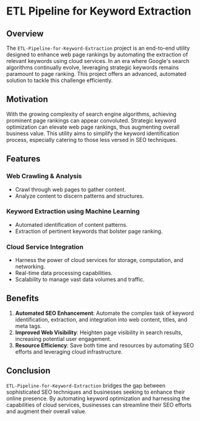 # ETL Pipeline for Keyword Extraction

## Overview
The `ETL-Pipeline-for-Keyword-Extraction` project is an end-to-end utility designed to enhance web page rankings by automating the extraction of relevant keywords using cloud services. In an era where Google's search algorithms continually evolve, leveraging strategic keywords remains paramount to page ranking. This project offers an advanced, automated solution to tackle this challenge efficiently.

## Motivation
With the growing complexity of search engine algorithms, achieving prominent page rankings can appear convoluted. Strategic keyword optimization can elevate web page rankings, thus augmenting overall business value. This utility aims to simplify the keyword identification process, especially catering to those less versed in SEO techniques.

## Features

### Web Crawling & Analysis
- Crawl through web pages to gather content.
- Analyze content to discern patterns and structures.

### Keyword Extraction using Machine Learning
- Automated identification of content patterns.
- Extraction of pertinent keywords that bolster page ranking.

### Cloud Service Integration
- Harness the power of cloud services for storage, computation, and networking.
- Real-time data processing capabilities.
- Scalability to manage vast data volumes and traffic.

## Benefits
1. **Automated SEO Enhancement**: Automate the complex task of keyword identification, extraction, and integration into web content, titles, and meta tags.
2. **Improved Web Visibility**: Heighten page visibility in search results, increasing potential user engagement.
3. **Resource Efficiency**: Save both time and resources by automating SEO efforts and leveraging cloud infrastructure.

## Conclusion
`ETL-Pipeline-for-Keyword-Extraction` bridges the gap between sophisticated SEO techniques and businesses seeking to enhance their online presence. By automating keyword optimization and harnessing the capabilities of cloud services, businesses can streamline their SEO efforts and augment their overall value.
